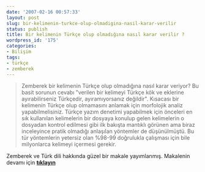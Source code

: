 ```yaml
---
date: '2007-02-16 00:57:33'
layout: post
slug: bir-kelimenin-turkce-olup-olmadigina-nasil-karar-verilir
status: publish
title: Bir kelimenin Türkçe olup olmadığına nasıl karar verilir ?
wordpress_id: '175'
categories:
- Bilişim
tags:
- türkçe
- zemberek
---
```


> Zemberek bir kelimenin Türkçe olup olmadığına nasıl karar veriyor? Bu basit sorunun cevabı "verilen bir kelimeyi Türkçe kök ve eklerine ayırabilirseniz Türkçedir, ayıramıyorsanız değildir". Kısacası bir kelimenin Türkçe olup olmamasını anlamak için morfolojik analiz yapabilmelisiniz. Türkçe yazım denetimi yapabilmek için önceleri en sık kullanılan kelimelerin bir dosyaya konulup gelen kelimelerin o dosyadan kontrol edilmesi gibi ilk bakışta mantıklı görünen ama biraz inceleyince pratik olmadığı anlaşılan yöntemler de düşünülmüştü. Bu tür yöntemlerin yetersiz olan %98-99 doğrulukla çalışması için bile milyonlarca kelimeyi içermesi gerekir.



  

Zemberek ve Türk dili hakkında güzel bir makale yayımlanmış. Makalenin devamı için [**tıklayın**](http://zembereknlp.blogspot.com/2007/02/zemberek-nasl-alr-1szlk-ve-kk-aac.html)
